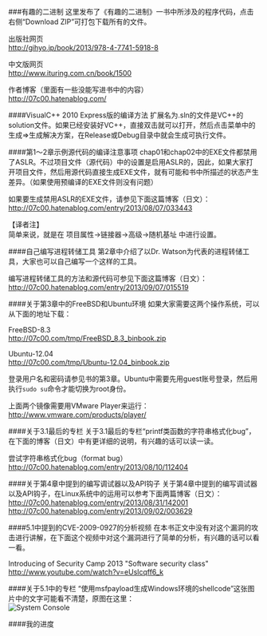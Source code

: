 ###有趣的二进制
这里发布了《有趣的二进制》一书中所涉及的程序代码，点击右侧“Download ZIP”可打包下载所有的文件。  
  
出版社网页  
http://gihyo.jp/book/2013/978-4-7741-5918-8

中文版网页  
http://www.ituring.com.cn/book/1500
  
作者博客（里面有一些没能写进书中的内容）  
http://07c00.hatenablog.com/
  
####VisualC++ 2010 Express版的编译方法
扩展名为.sln的文件是VC++的solution文件。如果已经安装好VC++，直接双击就可以打开，然后点击菜单中的 生成⇒生成解决方案，在Release或Debug目录中就会生成可执行文件。  

####第1〜2章示例源代码的编译注意事项
chap01和chap02中的EXE文件都禁用了ASLR。不过项目文件（源代码）中的设置是启用ASLR的，因此，如果大家打开项目文件，然后用源代码直接生成EXE文件，就有可能和书中所描述的状态产生差异。（如果使用预编译的EXE文件则没有问题）
  
如果要生成禁用ASLR的EXE文件，请参见下面这篇博客（日文）：  
http://07c00.hatenablog.com/entry/2013/08/07/033443

【译者注】  
简单来说，就是在 项目属性→链接器→高级→随机基址 中进行设置。
  
####自己编写进程转储工具
第2章中介绍了以Dr. Watson为代表的进程转储工具，大家也可以自己编写一个这样的工具。

编写进程转储工具的方法和源代码可参见下面这篇博客（日文）：  
http://07c00.hatenablog.com/entry/2013/09/07/015519

####关于第3章中的FreeBSD和Ubuntu环境
如果大家需要这两个操作系统，可以从下面的地址下载：
  
FreeBSD-8.3  
http://07c00.com/tmp/FreeBSD_8.3_binbook.zip
  
Ubuntu-12.04  
http://07c00.com/tmp/Ubuntu-12.04_binbook.zip
  
登录用户名和密码请参见书的第3章。Ubuntu中需要先用guest账号登录，然后用执行`sudo su`命令才能切换为root身份。
  
上面两个镜像需要用VMware Player来运行：  
http://www.vmware.com/products/player/
  
####关于3.1最后的专栏
关于3.1最后的专栏“printf类函数的字符串格式化bug”，在下面的博客（日文）中有更详细的说明，有兴趣的话可以读一读。  
  
尝试字符串格式化bug（format bug）  
http://07c00.hatenablog.com/entry/2013/08/10/112404
  
####关于第4章中提到的编写调试器以及API钩子
关于第4章中提到的编写调试器以及API钩子，在Linux系统中的运用可以参考下面两篇博客（日文）：  
http://07c00.hatenablog.com/entry/2013/08/31/142001  
http://07c00.hatenablog.com/entry/2013/09/02/003629
  
####5.1中提到的CVE-2009-0927的分析视频
在本书正文中没有对这个漏洞的攻击进行讲解，在下面这个视频中对这个漏洞进行了简单的分析，有兴趣的话可以看一看。  
  
Introducing of Security Camp 2013 "Software security class"  
http://www.youtube.com/watch?v=eUslcqff6_k
  
####关于5.1中的专栏
“使用msfpayload生成Windows环境的shellcode”这张图片中的文字可能看不清楚，原图在这里：  
![System Console](pics_for_readme/1.png)
  
####我的进度

